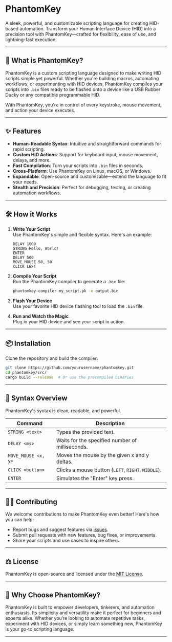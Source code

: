 # **PhantomKey**  
A sleek, powerful, and customizable scripting language for creating HID-based automation. Transform your Human Interface Device (HID) into a precision tool with PhantomKey—crafted for flexibility, ease of use, and lightning-fast execution.

---

## **🚀 What is PhantomKey?**  
PhantomKey is a custom scripting language designed to make writing HID scripts simple yet powerful. Whether you're building macros, automating workflows, or experimenting with HID devices, PhantomKey compiles your scripts into `.bin` files ready to be flashed onto a device like a USB Rubber Ducky or any compatible programmable HID.

With PhantomKey, you're in control of every keystroke, mouse movement, and action your device executes.

---

## **✨ Features**  
- **Human-Readable Syntax**: Intuitive and straightforward commands for rapid scripting.  
- **Custom HID Actions**: Support for keyboard input, mouse movement, delays, and more.  
- **Fast Compilation**: Turn your scripts into `.bin` files in seconds.  
- **Cross-Platform**: Use PhantomKey on Linux, macOS, or Windows.  
- **Expandable**: Open-source and customizable—extend the language to fit your needs.  
- **Stealth and Precision**: Perfect for debugging, testing, or creating automation workflows.  

---

## **🛠️ How it Works**  
1. **Write Your Script**  
   Use PhantomKey's simple and flexible syntax. Here's an example:  
   ```plaintext
   DELAY 1000
   STRING Hello, World!
   ENTER
   DELAY 500
   MOVE_MOUSE 50, 50
   CLICK LEFT
   ```

2. **Compile Your Script**  
   Run the PhantomKey compiler to generate a `.bin` file:  
   ```bash
   phantomkey-compiler my_script.pk -o output.bin
   ```

3. **Flash Your Device**  
   Use your favorite HID device flashing tool to load the `.bin` file.

4. **Run and Watch the Magic**  
   Plug in your HID device and see your script in action.

---

## **📦 Installation**  
Clone the repository and build the compiler:  
```bash
git clone https://github.com/yourusername/phantomkey.git
cd phantomkey/src/
cargo build --release  # Or use the precompiled binaries
```

---

## **📝 Syntax Overview**  
PhantomKey's syntax is clean, readable, and powerful.  

| **Command**         | **Description**                                      |  
|----------------------|------------------------------------------------------|  
| `STRING <text>`      | Types the provided text.                             |  
| `DELAY <ms>`         | Waits for the specified number of milliseconds.      |  
| `MOVE_MOUSE <x, y>`  | Moves the mouse by the given x and y deltas.         |  
| `CLICK <button>`     | Clicks a mouse button (`LEFT`, `RIGHT`, `MIDDLE`).   |  
| `ENTER`              | Simulates the "Enter" key press.                    |  


---

## **👩‍💻 Contributing**  
We welcome contributions to make PhantomKey even better! Here's how you can help:  
- Report bugs and suggest features via [issues](issues/).  
- Submit pull requests with new features, bug fixes, or improvements.  
- Share your scripts and use cases to inspire others.  

---

## **⚖️ License**  
PhantomKey is open-source and licensed under the [MIT License](LICENSE).

---

## **🌟 Why Choose PhantomKey?**  
PhantomKey is built to empower developers, tinkerers, and automation enthusiasts. Its simplicity and versatility make it perfect for beginners and experts alike. Whether you’re looking to automate repetitive tasks, experiment with HID devices, or simply learn something new, PhantomKey is your go-to scripting language.

---


